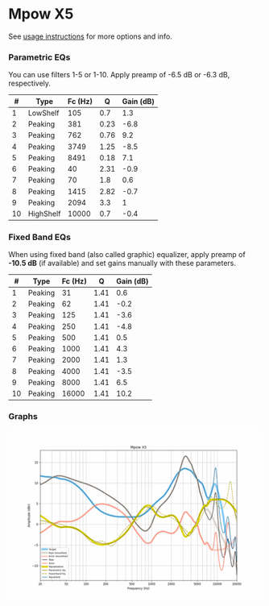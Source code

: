 # Mpow X5
See [usage instructions](https://github.com/jaakkopasanen/AutoEq#usage) for more options and info.

### Parametric EQs
You can use filters 1-5 or 1-10. Apply preamp of -6.5 dB or -6.3 dB, respectively.

|   # | Type      |   Fc (Hz) |    Q |   Gain (dB) |
|-----|-----------|-----------|------|-------------|
|   1 | LowShelf  |       105 | 0.7  |         1.3 |
|   2 | Peaking   |       381 | 0.23 |        -6.8 |
|   3 | Peaking   |       762 | 0.76 |         9.2 |
|   4 | Peaking   |      3749 | 1.25 |        -8.5 |
|   5 | Peaking   |      8491 | 0.18 |         7.1 |
|   6 | Peaking   |        40 | 2.31 |        -0.9 |
|   7 | Peaking   |        70 | 1.8  |         0.6 |
|   8 | Peaking   |      1415 | 2.82 |        -0.7 |
|   9 | Peaking   |      2094 | 3.3  |         1   |
|  10 | HighShelf |     10000 | 0.7  |        -0.4 |

### Fixed Band EQs
When using fixed band (also called graphic) equalizer, apply preamp of **-10.5 dB** (if available) and set gains manually with these parameters.

|   # | Type    |   Fc (Hz) |    Q |   Gain (dB) |
|-----|---------|-----------|------|-------------|
|   1 | Peaking |        31 | 1.41 |         0.6 |
|   2 | Peaking |        62 | 1.41 |        -0.2 |
|   3 | Peaking |       125 | 1.41 |        -3.6 |
|   4 | Peaking |       250 | 1.41 |        -4.8 |
|   5 | Peaking |       500 | 1.41 |         0.5 |
|   6 | Peaking |      1000 | 1.41 |         4.3 |
|   7 | Peaking |      2000 | 1.41 |         1.3 |
|   8 | Peaking |      4000 | 1.41 |        -3.5 |
|   9 | Peaking |      8000 | 1.41 |         6.5 |
|  10 | Peaking |     16000 | 1.41 |        10.2 |

### Graphs
![](./Mpow%20X5.png)
